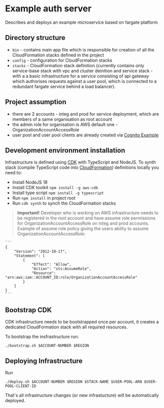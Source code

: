 # Example auth server

Describes and deploys an example microservice based on fargate platform

## Directory structure

* `bin` - contains main app file which is responsible for creation of all the CloudFormation stacks defined in the project
* `config` - configuration for CloudFormation stacks
* `stacks` - CloudFormation stack definition (currently contains only service-base stack with vpc and cluster deinition and service stack - with a a basic infrastructure for a service consisting of api gateway which authorises requests against a user pool, which is connected to a redundant fargate service behind a load balancer).

## Project assumption

* there are 2 accounts - integ and prod for service deployment, which are members of a same organisation as root account
* the admin role for organisation is AWS default one - OrganizationAccountAccessRole
* user pool and user pool clients are already created via [Cognito Example](https://github.com/amalinovskiy/cognito-cdk-example)



## Development environment installation

Infrastructure is defined using [CDK](https://aws.amazon.com/cdk/) with TypeScript and NodeJS. To synth stack (compile 
TypeScript code into [CloudFormation](https://aws.amazon.com/cloudformation/)) definitions locally you need to:

* Install NodeJS 18
* Install CDK toolkit `npm install -g aws-cdk`
* Install type script `npm install -g typescript`
* Run `npm install` in project root 
* Run `cdk synth` to synch the CloudFormation stacks

> **Important!** Developer who is working on AWS infrastructure needs to be registered in the root account and have assume role permissions for OrganizationAccountAccessRole on integ and prod accounts.
Example of assume role policy giving the users ability to assume OrganizationAccountAccessRole:

    ```
    {
        "Version": "2012-10-17",
        "Statement": [
            {
                "Effect": "Allow",
                "Action": "sts:AssumeRole",
                "Resource": "arn:aws:iam::ACCOUNT_ID:role/OrganizationAccountAccessRole"
            }
        ]
    }
    ```

## Bootstrap CDK 

CDK infrastructure needs to be bootstrapped once per account, it creates a dedicated CloudFormation stack with all required resources.

To bootstrap the insfrastructure run:

```
./bootstrap.sh $ACCOUNT-NUMBER $REGION
```


## Deploying Infrastructure

Run 

```
./deploy.sh $ACCOUNT-NUMBER $REGION $STACK-NAME $USER-POOL-ARN $USER-POOL-CLIENT-ID
```

That's all infrastructure changes (or new infrastucture) will be automatically deployed.